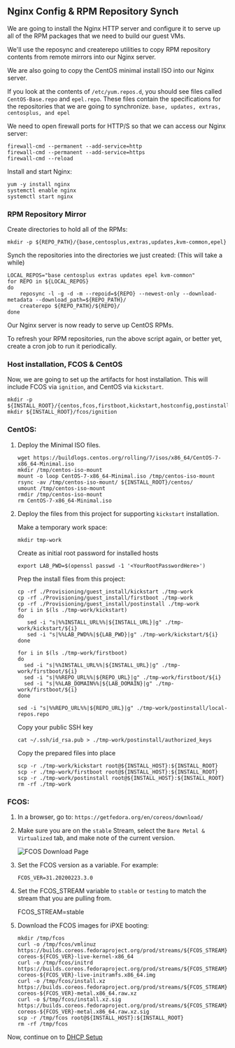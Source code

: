 ## Nginx Config & RPM Repository Synch
We are going to install the Nginx HTTP server and configure it to serve up all of the RPM packages that we need to build our guest VMs.

We'll use the reposync and createrepo utilities to copy RPM repository contents from remote mirrors into our Nginx server.

We are also going to copy the CentOS minimal install ISO into our Nginx server. 

If you look at the contents of `/etc/yum.repos.d`, you should see files called `CentOS-Base.repo` and `epel.repo`.  These files contain the specifications for the repositories that we are going to synchronize.  `base, updates, extras, centosplus, and epel`

We need to open firewall ports for HTTP/S so that we can access our Nginx server:

    firewall-cmd --permanent --add-service=http
    firewall-cmd --permanent --add-service=https
    firewall-cmd --reload

Install and start Nginx:

    yum -y install nginx
    systemctl enable nginx
    systemctl start nginx

### RPM Repository Mirror

Create directories to hold all of the RPMs:

    mkdir -p ${REPO_PATH}/{base,centosplus,extras,updates,kvm-common,epel}

Synch the repositories into the directories we just created:  (This will take a while)

    LOCAL_REPOS="base centosplus extras updates epel kvm-common"
    for REPO in ${LOCAL_REPOS}
    do
        reposync -l -g -d -m --repoid=${REPO} --newest-only --download-metadata --download_path=${REPO_PATH}/
        createrepo ${REPO_PATH}/${REPO}/  
    done

Our Nginx server is now ready to serve up CentOS RPMs.

To refresh your RPM repositories, run the above script again, or better yet, create a cron job to run it periodically.

### Host installation, FCOS & CentOS

Now, we are going to set up the artifacts for host installation.  This will include FCOS via `ignition`, and CentOS via `kickstart`.

    mkdir -p ${INSTALL_ROOT}/{centos,fcos,firstboot,kickstart,hostconfig,postinstall}
    mkdir ${INSTALL_ROOT}/fcos/ignition

### CentOS:

1. Deploy the Minimal ISO files.

       wget https://buildlogs.centos.org/rolling/7/isos/x86_64/CentOS-7-x86_64-Minimal.iso
       mkdir /tmp/centos-iso-mount
       mount -o loop CentOS-7-x86_64-Minimal.iso /tmp/centos-iso-mount
       rsync -av /tmp/centos-iso-mount/ ${INSTALL_ROOT}/centos/
       umount /tmp/centos-iso-mount
       rmdir /tmp/centos-iso-mount
       rm CentOS-7-x86_64-Minimal.iso

1. Deploy the files from this project for supporting `kickstart` installation.

    Make a temporary work space:

       mkdir tmp-work

    Create as initial root password for installed hosts

       export LAB_PWD=$(openssl passwd -1 '<YourRootPasswordHere>')

    Prep the install files from this project:

       cp -rf ./Provisioning/guest_install/kickstart ./tmp-work 
       cp -rf ./Provisioning/guest_install/firstboot ./tmp-work
       cp -rf ./Provisioning/guest_install/postinstall ./tmp-work
       for i in $(ls ./tmp-work/kickstart)
       do
          sed -i "s|%%INSTALL_URL%%|${INSTALL_URL}|g" ./tmp-work/kickstart/${i}
          sed -i "s|%%LAB_PWD%%|${LAB_PWD}|g" ./tmp-work/kickstart/${i}
       done

       for i in $(ls ./tmp-work/firstboot)
       do
         sed -i "s|%%INSTALL_URL%%|${INSTALL_URL}|g" ./tmp-work/firstboot/${i}
         sed -i "s|%%REPO_URL%%|${REPO_URL}|g" ./tmp-work/firstboot/${i}
         sed -i "s|%%LAB_DOMAIN%%|${LAB_DOMAIN}|g" ./tmp-work/firstboot/${i}
       done

       sed -i "s|%%REPO_URL%%|${REPO_URL}|g" ./tmp-work/postinstall/local-repos.repo

    Copy your public SSH key

       cat ~/.ssh/id_rsa.pub > ./tmp-work/postinstall/authorized_keys

    Copy the prepared files into place
    
       scp -r ./tmp-work/kickstart root@${INSTALL_HOST}:${INSTALL_ROOT}
       scp -r ./tmp-work/firstboot root@${INSTALL_HOST}:${INSTALL_ROOT}
       scp -r ./tmp-work/postinstall root@${INSTALL_HOST}:${INSTALL_ROOT}
       rm -rf ./tmp-work

### FCOS:

1. In a browser, go to: `https://getfedora.org/en/coreos/download/`
1. Make sure you are on the `stable` Stream, select the `Bare Metal & Virtualized` tab, and make note of the current version. 

    ![FCOS Download Page](images/FCOS-Download.png)

1. Set the FCOS version as a variable.  For example:

       FCOS_VER=31.20200223.3.0

1. Set the FCOS_STREAM variable to `stable` or `testing` to match the stream that you are pulling from.

    FCOS_STREAM=stable

1. Download the FCOS images for iPXE booting:

       mkdir /tmp/fcos
       curl -o /tmp/fcos/vmlinuz https://builds.coreos.fedoraproject.org/prod/streams/${FCOS_STREAM}/builds/${FCOS_VER}/x86_64/fedora-coreos-${FCOS_VER}-live-kernel-x86_64
       curl -o /tmp/fcos/initrd https://builds.coreos.fedoraproject.org/prod/streams/${FCOS_STREAM}/builds/${FCOS_VER}/x86_64/fedora-coreos-${FCOS_VER}-live-initramfs.x86_64.img
       curl -o /tmp/fcos/install.xz https://builds.coreos.fedoraproject.org/prod/streams/${FCOS_STREAM}/builds/${FCOS_VER}/x86_64/fedora-coreos-${FCOS_VER}-metal.x86_64.raw.xz
       curl -o $/tmp/fcos/install.xz.sig https://builds.coreos.fedoraproject.org/prod/streams/${FCOS_STREAM}/builds/${FCOS_VER}/x86_64/fedora-coreos-${FCOS_VER}-metal.x86_64.raw.xz.sig
       scp -r /tmp/fcos root@${INSTALL_HOST}:${INSTALL_ROOT}
       rm -rf /tmp/fcos

Now, continue on to [DHCP Setup](DHCP.md)

